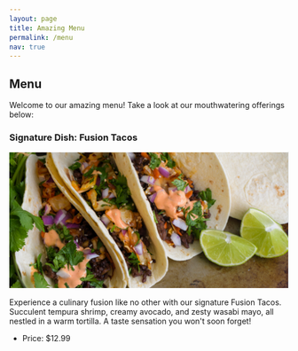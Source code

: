 ```yaml
---
layout: page
title: Amazing Menu
permalink: /menu
nav: true
---
```


## Menu

Welcome to our amazing menu! Take a look at our mouthwatering offerings below:

### Signature Dish: Fusion Tacos

![image local](./assets/images/Fusion_Tacos.png)

Experience a culinary fusion like no other with our signature Fusion Tacos. Succulent tempura shrimp, creamy avocado, and zesty wasabi mayo, all nestled in a warm tortilla. A taste sensation you won't soon forget!

- Price: $12.99
